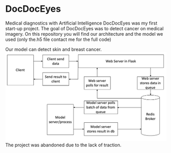 # DocDocEyes

Medical diagnostics with Artificial Intelligence
DocDocEyes was my first start-up project. The goal of DocDocEyes was to detect cancer on medical imagery.
On this repository you will find our architecture and the model we used (only the.h5 file contact me for the full code)

Our model can detect skin and breast cancer.
![Test Image 1](archi.png)
The project was abandoned due to the lack of traction.